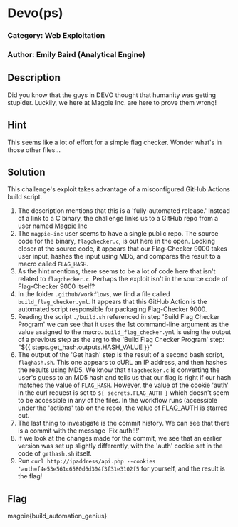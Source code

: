 # Devo(ps)
### Category: Web Exploitation
### Author: Emily Baird (Analytical Engine)

## Description
Did you know that the guys in DEVO thought that humanity was getting stupider. Luckily, we here at Magpie Inc. are here to prove them wrong!

## Hint 
This seems like a lot of effort for a simple flag checker. Wonder what's in those other files...

## Solution
This challenge's exploit takes advantage of a misconfigured GitHub Actions build script.

1. The description mentions that this is a 'fully-automated release.' Instead of a link to a C binary, the challenge links us to a GitHub repo from a user named [Magpie Inc](https://github.com/magpie-inc/flag-checker)
2. The `magpie-inc` user seems to have a single public repo. The source code for the binary, `flagchecker.c`, is out here in the open. Looking closer at the source code, it appears that our Flag-Checker 9000 takes user input, hashes the input using MD5, and compares the result to a macro called `FLAG_HASH`.
3. As the hint mentions, there seems to be a lot of code here that isn't related to `flagchecker.c`. Perhaps the exploit isn't in the source code of Flag-Checker 9000 itself?
4. In the folder `.github/workflows`, we find a file called `build_flag_checker.yml`. It appears that this GitHub Action is the automated script responsible for packaging Flag-Checker 9000.
5. Reading the script `./build.sh` referenced in step 'Build Flag Checker Program' we can see that it uses the 1st command-line argument as the value assigned to the macro. `build_flag_checker.yml` is using the output of a previous step as the arg to the 'Build Flag Checker Program' step: "${{ steps.get_hash.outputs.HASH_VALUE }}"
6. The output of the 'Get hash' step is the result of a second bash script, `flaghash.sh`. This one appears to cURL an IP address, and then hashes the results using MD5. We know that `flagchecker.c` is converting the user's guess to an MD5 hash and tells us that our flag is right if our hash matches the value of `FLAG_HASH`. However, the value of the cookie 'auth' in the curl request is set to `${ secrets.FLAG_AUTH }` which doesn't seem to be accessible in any of the files. In the workflow runs (accessible under the 'actions' tab on the repo), the value of FLAG_AUTH is starred out.
7. The last thing to investigate is the commit history. We can see that there is a commit with the message 'Fix auth!!!' 
8. If we look at the changes made for the commit, we see that an earlier version was set up slightly differently, with the 'auth' cookie set in the code of `gethash.sh` itself.
9. Run `curl http://ipaddress/api.php --cookies 'auth=f4e53e561c6580d6d304f3f31e3102f5` for yourself, and the result is the flag!

## Flag
magpie{build_automation_genius}